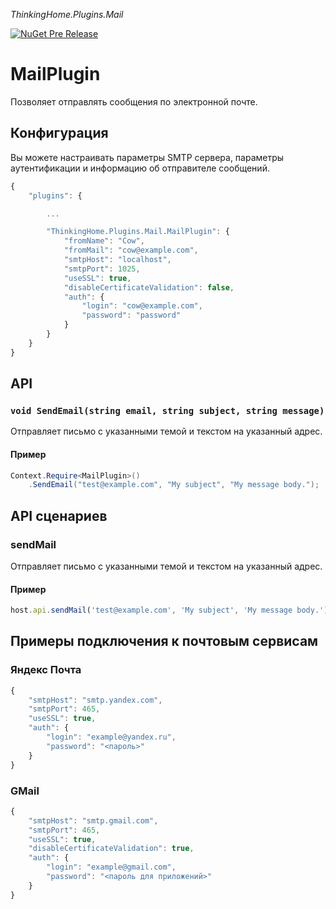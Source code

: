 ﻿*ThinkingHome.Plugins.Mail* 

[![NuGet Pre Release](https://img.shields.io/nuget/vpre/ThinkingHome.Plugins.Mail.svg)]()

# MailPlugin

Позволяет отправлять сообщения по электронной почте.

## Конфигурация

Вы можете настраивать параметры SMTP сервера, параметры аутентификации и информацию об отправителе сообщений.


```js
{
    "plugins": {

        ...

        "ThinkingHome.Plugins.Mail.MailPlugin": {
            "fromName": "Cow",
            "fromMail": "cow@example.com",
            "smtpHost": "localhost",
            "smtpPort": 1025,
            "useSSL": true,
            "disableCertificateValidation": false,
            "auth": {
                "login": "cow@example.com",
                "password": "password"
            }
        }
    }
}
```

## API

### `void SendEmail(string email, string subject, string message)`

Отправляет письмо с указанными темой и текстом на указанный адрес.

#### Пример

```csharp
Context.Require<MailPlugin>()
    .SendEmail("test@example.com", "My subject", "My message body.");

```

## API сценариев

### sendMail

Отправляет письмо с указанными темой и текстом на указанный адрес.

#### Пример

```js
host.api.sendMail('test@example.com', 'My subject', 'My message body.');

```

## Примеры подключения к почтовым сервисам

### Яндекс Почта

```js
{
    "smtpHost": "smtp.yandex.com",
    "smtpPort": 465,
    "useSSL": true,
    "auth": {
        "login": "example@yandex.ru",
        "password": "<пароль>"
    }
}
```

### GMail

```js
{
    "smtpHost": "smtp.gmail.com",
    "smtpPort": 465,
    "useSSL": true,
    "disableCertificateValidation": true,
    "auth": {
        "login": "example@gmail.com",
        "password": "<пароль для приложений>"
    }
}
```
